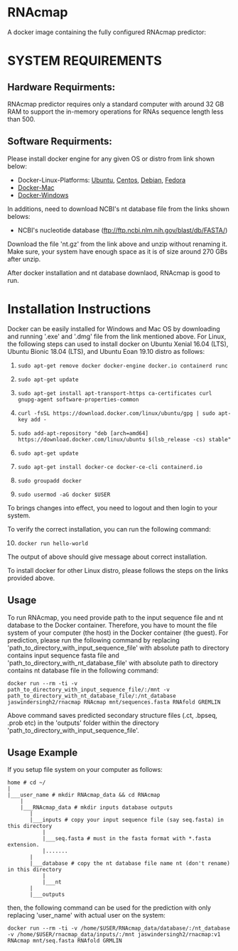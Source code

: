 RNAcmap
===============

A docker image containing the fully configured RNAcmap predictor:

SYSTEM REQUIREMENTS
====
Hardware Requirments:
----
RNAcmap predictor requires only a standard computer with around 32 GB RAM to support the in-memory operations for RNAs sequence length less than 500.

Software Requirments:
----

Please install docker engine for any given OS or distro from link shown below:

* Docker-Linux-Platforms: [Ubuntu](https://docs.docker.com/engine/install/ubuntu/), [Centos](https://docs.docker.com/engine/install/centos/), [Debian](https://docs.docker.com/engine/install/debian/), [Fedora](https://docs.docker.com/engine/install/fedora/)
* [Docker-Mac](https://docs.docker.com/docker-for-mac/install/)
* [Docker-Windows](https://docs.docker.com/docker-for-windows/install/)

In additions, need to download NCBI's nt database file from the links shown belows:

* NCBI's nucleotide database (ftp://ftp.ncbi.nlm.nih.gov/blast/db/FASTA/)

Download the file 'nt.gz' from the link above and unzip without renaming it. Make sure, your system have enough space as it is of size around 270 GBs after unzip.

After docker installation and nt database downlaod, RNAcmap is good to run.

Installation Instructions
====
Docker can be easily installed for Windows and Mac OS by downloading and running '.exe' and '.dmg' file from the link mentioned above. For Linux, the following steps can used to install docker on Ubuntu Xenial 16.04 (LTS), Ubuntu Bionic 18.04 (LTS), and Ubuntu Eoan 19.10 distro as follows:


1. `sudo apt-get remove docker docker-engine docker.io containerd runc`

2. `sudo apt-get update`

3. `sudo apt-get install apt-transport-https ca-certificates curl gnupg-agent software-properties-common`

4. `curl -fsSL https://download.docker.com/linux/ubuntu/gpg | sudo apt-key add -`

5. `sudo add-apt-repository "deb [arch=amd64] https://download.docker.com/linux/ubuntu $(lsb_release -cs) stable"`

6. `sudo apt-get update`

7. `sudo apt-get install docker-ce docker-ce-cli containerd.io`

8. `sudo groupadd docker`

9. `sudo usermod -aG docker $USER`

To brings changes into effect, you need to logout and then login to your system.

To verify the correct installation, you can run the following command:

10. `docker run hello-world`

The output of above should give message about correct installation.

To install docker for other Linux distro, please follows the steps on the links provided above.

Usage
-------------------

To run RNAcmap, you need provide path to the input sequence file and nt database to the Docker container. Therefore, you have to mount the file system of your computer (the host) in the Docker container (the guest). For prediction, please run the following command by replacing 'path\_to\_directory\_with\_input\_sequence\_file' with absolute path to directory contains input sequence fasta file and 'path\_to\_directory\_with\_nt\_database\_file' with absolute path to directory contains nt database file in the following command:

```
docker run --rm -ti -v path_to_directory_with_input_sequence_file/:/mnt -v path_to_directory_with_nt_database_file/:/nt_database jaswindersingh2/rnacmap RNAcmap mnt/sequences.fasta RNAfold GREMLIN
```

Above command saves predicted secondary structure files (.ct, .bpseq, .prob etc) in the 'outputs' folder within the directory 'path\_to\_directory\_with\_input\_sequence\_file'.

Usage Example
------------------

If you setup file system on your computer as follows:

```
home # cd ~/
|
|___user_name # mkdir RNAcmap_data && cd RNAcmap
    |
    |___RNAcmap_data # mkdir inputs database outputs
       |
       |___inputs # copy your input sequence file (say seq.fasta) in this directory 
           |
           |___seq.fasta # must in the fasta format with *.fasta extension.
           |.......
       | 
       |___database # copy the nt database file name nt (don't rename) in this directory
           |
           |___nt 
       |
       |___outputs

```

then, the following command can be used for the prediction with only replacing 'user_name' with actual user on the system:

```
docker run --rm -ti -v /home/$USER/RNAcmap_data/database/:/nt_database -v /home/$USER/rnacmap_data/inputs/:/mnt jaswindersingh2/rnacmap:v1 RNAcmap mnt/seq.fasta RNAfold GRMLIN
```
